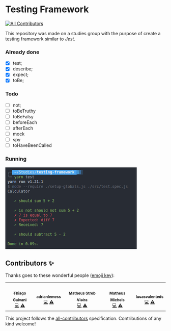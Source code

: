 # Testing Framework
<!-- ALL-CONTRIBUTORS-BADGE:START - Do not remove or modify this section -->
[![All Contributors](https://img.shields.io/badge/all_contributors-1-orange.svg?style=flat-square)](#contributors-)
<!-- ALL-CONTRIBUTORS-BADGE:END -->

This repository was made on a studies group with the purpose of create a testing framework similar to *Jest*.

### Already done

- [x] test;
- [x] describe;
- [x] expect;
- [x] toBe;

### Todo

- [ ] not;
- [ ] toBeTruthy
- [ ] toBeFalsy
- [ ] beforeEach
- [ ] afterEach
- [ ] mock
- [ ] spy
- [ ] toHaveBeenCalled

### Running
![Running tests](images/tests.png)
## Contributors ✨

Thanks goes to these wonderful people ([emoji key](https://allcontributors.org/docs/en/emoji-key)):

<!-- ALL-CONTRIBUTORS-LIST:START - Do not remove or modify this section -->
<!-- prettier-ignore-start -->
<!-- markdownlint-disable -->
<table>
  <tr>
    <td align="center"><a href="http://ilegra.com/"><img src="https://avatars3.githubusercontent.com/u/20430611?v=4" width="100px;" alt=""/><br /><sub><b>Thiago Galvani</b></sub></a><br /><a href="https://github.com/thiagopaiva99/testing-framework/commits?author=thiagopaiva99" title="Code">💻</a> <a href="https://github.com/thiagopaiva99/testing-framework/commits?author=thiagopaiva99" title="Tests">⚠️</a></td>
    <td align="center"><a href="https://github.com/adrianlemess"><img src="https://avatars2.githubusercontent.com/u/12432777?v=4" width="100px;" alt=""/><br /><sub><b>adrianlemess</b></sub></a><br /><a href="https://github.com/thiagopaiva99/testing-framework/commits?author=adrianlemess" title="Code">💻</a> <a href="https://github.com/thiagopaiva99/testing-framework/commits?author=adrianlemess" title="Tests">⚠️</a></td>
    <td align="center"><a href="http://www.streb.com.br"><img src="https://avatars3.githubusercontent.com/u/12275847?v=4" width="100px;" alt=""/><br /><sub><b>Matheus Streb Vieira</b></sub></a><br /><a href="https://github.com/thiagopaiva99/testing-framework/commits?author=mataca9" title="Code">💻</a> <a href="https://github.com/thiagopaiva99/testing-framework/commits?author=mataca9" title="Tests">⚠️</a></td>
    <td align="center"><a href="https://bit.ly/2uOINQc"><img src="https://avatars0.githubusercontent.com/u/26440619?v=4" width="100px;" alt=""/><br /><sub><b>Matheus Michels</b></sub></a><br /><a href="https://github.com/thiagopaiva99/testing-framework/commits?author=matheusmichels" title="Code">💻</a> <a href="https://github.com/thiagopaiva99/testing-framework/commits?author=matheusmichels" title="Tests">⚠️</a></td>
    <td align="center"><a href="https://github.com/lucasvalenteds"><img src="https://avatars3.githubusercontent.com/u/10524730?v=4" width="100px;" alt=""/><br /><sub><b>lucasvalenteds</b></sub></a><br /><a href="https://github.com/thiagopaiva99/testing-framework/commits?author=lucasvalenteds" title="Code">💻</a> <a href="https://github.com/thiagopaiva99/testing-framework/commits?author=lucasvalenteds" title="Tests">⚠️</a></td>
  </tr>
</table>

<!-- markdownlint-enable -->
<!-- prettier-ignore-end -->
<!-- ALL-CONTRIBUTORS-LIST:END -->

This project follows the [all-contributors](https://github.com/all-contributors/all-contributors) specification. Contributions of any kind welcome!